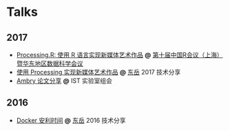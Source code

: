 # Talks

## 2017

- [Processing.R: 使用 R 语言实现新媒体艺术作品](http://slides.com/gaocegege/processing-r) **@** [第十届中国R会议（上海）暨华东地区数据科学会议](http://china-r.org/sh2017/index.html)
- [使用 Processing 实现新媒体艺术作品](https://docs.google.com/presentation/d/1ylRT4VvydWbR7SyTQzNZOLpkXtgSZJiEl5nmXY1KuJw/edit?usp=sharing) **@** [东岳](https://github.com/dyweb/) 2017 技术分享
- [Ambry 论文分享](https://docs.google.com/presentation/d/1o1lkn_QmsDvnHfETHmPUgb-nG3hoRXiXqtn09jAV1XI/edit?usp=sharing) **@** IST 实验室组会

## 2016

- [Docker 安利时间](https://docs.google.com/presentation/d/1Ru4Dm9TLoyxnJgFqvsCHrb82VT622H-zBSgAe1vJL44/edit?usp=sharing) **@** [东岳](https://github.com/dyweb/) 2016 技术分享
